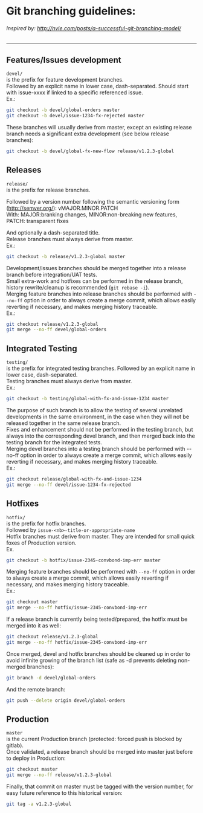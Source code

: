 Git branching guidelines:
=========================
###### Inspired by: http://nvie.com/posts/a-successful-git-branching-model/
---

## Features/Issues development
`devel/`  
is the prefix for feature development branches.  
Followed by an explicit name in lower case, dash-separated. Should start with issue-xxxx if linked to a specific referenced issue.  
Ex.:
```bash
git checkout -b devel/global-orders master
git checkout -b devel/issue-1234-fx-rejected master
```
These branches will usually derive from master, except an existing release branch needs a significant extra development (see below release branches):
```bash
git checkout -b devel/global-fx-new-flow release/v1.2.3-global
```

## Releases
`release/`  
is the prefix for release branches.

Followed by a version number following the semantic versioning form (http://semver.org/): vMAJOR.MINOR.PATCH  
With: MAJOR:branking changes, MINOR:non-breaking new features, PATCH: transparent fixes

And optionally a dash-separated title.  
Release branches must always derive from master.  
Ex.:
```bash
git checkout -b release/v1.2.3-global master
```
Development/issues branches should be merged together into a release branch before integration/UAT tests.  
Small extra-work and hotfixes can be performed in the release branch, history rewrite/cleanup is recommended (`git rebase -i`).  
Merging feature branches into release branches should be performed with `--no-ff` option in order to always create a merge commit, which allows easily reverting if necessary, and makes merging history traceable.  
Ex.:
```bash
git checkout release/v1.2.3-global
git merge --no-ff devel/global-orders
```

## Integrated Testing
`testing/`  
is the prefix for integrated testing branches. 
Followed by an explicit name in lower case, dash-separated.  
Testing branches must always derive from master.  
Ex.: 
```bash
git checkout -b testing/global-with-fx-and-issue-1234 master
```
The purpose of such branch is to allow the testing of several unrelated developments in the same environment, in the case when they will not be released together in the same release branch.  
Fixes and enhancement should not be performed in the testing branch, but always into the corresponding devel branch, and then merged back into the testing branch for the integrated tests.  
Merging devel branches into a testing branch should be performed with --no-ff option in order to always create a merge commit, which allows easily reverting if necessary, and makes merging history traceable.  
Ex.:
```bash
git checkout release/global-with-fx-and-issue-1234
git merge --no-ff devel/issue-1234-fx-rejected
```

## Hotfixes
`hotfix/`  
is the prefix for hotfix branches.  
Followed by `issue-<nb>-title-or-appropriate-name`  
Hotfix branches must derive from master. They are intended for small quick foxes of Production version.  
Ex.
```bash
git checkout -b hotfix/issue-2345-convbond-imp-err master
```
Merging feature branches should be performed with `--no-ff` option in order to always create a merge commit, which allows easily reverting if necessary, and makes merging history traceable.  
Ex.:
```bash
git checkout master
git merge --no-ff hotfix/issue-2345-convbond-imp-err
```
If a release branch is currently being tested/prepared, the hotfix must be merged into it as well:
```bash
git checkout release/v1.2.3-global
git merge --no-ff hotfix/issue-2345-convbond-imp-err
```
Once merged, devel and hotfix branches should be cleaned up in order to avoid infinite growing of the branch list (safe as -d prevents deleting non-merged branches):
```bash
git branch -d devel/global-orders
```
And the remote branch:
```bash
git push --delete origin devel/global-orders
```

## Production
`master`  
is the current Production branch (protected: forced push is blocked by gitlab).  
Once validated, a release branch should be merged into master just before to deploy in Production:
```bash
git checkout master
git merge --no-ff release/v1.2.3-global
```
Finally, that commit on master must be tagged with the version number, for easy future reference to this historical version:
```bash
git tag -a v1.2.3-global
```
